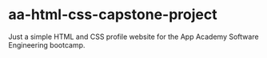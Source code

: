 # aa-html-css-capstone-project
Just a simple HTML and CSS profile website for the App Academy Software Engineering bootcamp.
